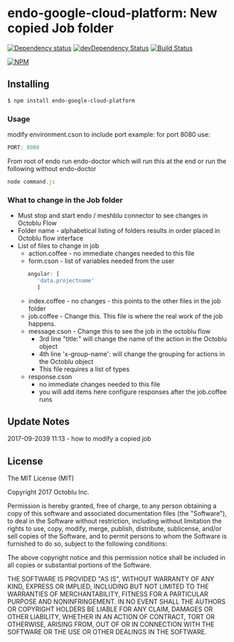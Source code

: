 # endo-google-cloud-platform: New copied Job folder

[![Dependency status](http://img.shields.io/david/ratokeshi/endo-google-cloud-platform?style=flat)](https://david-dm.org/ratokeshi/endo-google-cloud-platform)
[![devDependency Status](http://img.shields.io/david/dev/ratokeshi/endo-google-cloud-platform.svg?style=flat)](https://david-dm.org/ratokeshi/endo-google-cloud-platform#info=devDependencies)
[![Build Status](http://img.shields.io/travis/ratokeshi/endo-google-cloud-platform.svg?style=flat&branch=master)](https://travis-ci.org/ratokeshi/endo-google-cloud-platform)

[![NPM](https://nodei.co/npm/endo-google-cloud-platform.svg?style=flat)](https://npmjs.org/package/endo-google-cloud-platform)

## Installing

```bash
$ npm install endo-google-cloud-platform
```

### Usage
modify environment.cson to include port example: for port 8080 use:
```javascript
PORT: 8080
```
From root of endo run endo-doctor which will run this at the end or run the following without endo-doctor
```javascript
node command.js
```
### What to change in the Job folder
*  Must stop and start endo / meshblu connector to see changes in Octoblu Flow
*  Folder name - alphabetical listing of folders results in order placed in Octoblu flow interface
*  List of files to change in job
    *  action.coffee - no immediate changes needed to this file
    *  form.cson - list of variables needed from the user
    ```javascript
       angular: [
          'data.projectname'
          ]
    ```
    *  index.coffee - no changes - this points to the other files in the job folder
    *  job.coffee - Change this. This file is where the real work of the job happens.
    *  message.cson - Change this to see the job in the octoblu flow
        *  3rd line "title:" will change the name of the action in the Octoblu object
        *  4th line 'x-group-name': will change the grouping for actions in the Octoblu object
        *  This file requires a list of types
    *  response.cson
        *  no immediate changes needed to this file
        *  you will add items here configure responses after the job.coffee runs

## Update Notes
2017-09-2039 11:13 - how to modify a copied job



## License

The MIT License (MIT)

Copyright 2017 Octoblu Inc.

Permission is hereby granted, free of charge, to any person obtaining a copy
of this software and associated documentation files (the "Software"), to deal
in the Software without restriction, including without limitation the rights
to use, copy, modify, merge, publish, distribute, sublicense, and/or sell
copies of the Software, and to permit persons to whom the Software is
furnished to do so, subject to the following conditions:

The above copyright notice and this permission notice shall be included in
all copies or substantial portions of the Software.

THE SOFTWARE IS PROVIDED "AS IS", WITHOUT WARRANTY OF ANY KIND, EXPRESS OR
IMPLIED, INCLUDING BUT NOT LIMITED TO THE WARRANTIES OF MERCHANTABILITY,
FITNESS FOR A PARTICULAR PURPOSE AND NONINFRINGEMENT. IN NO EVENT SHALL THE
AUTHORS OR COPYRIGHT HOLDERS BE LIABLE FOR ANY CLAIM, DAMAGES OR OTHER
LIABILITY, WHETHER IN AN ACTION OF CONTRACT, TORT OR OTHERWISE, ARISING FROM,
OUT OF OR IN CONNECTION WITH THE SOFTWARE OR THE USE OR OTHER DEALINGS IN
THE SOFTWARE.
